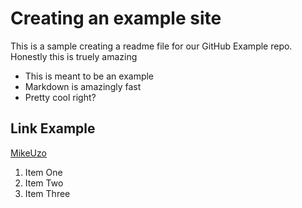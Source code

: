 # Creating an example site

This is a sample creating a readme file for our GitHub Example repo.
Honestly this is truely amazing

* This is meant to be an example
* Markdown is amazingly fast
* Pretty cool right?

## Link Example
[MikeUzo](https://www.mikeuzo.com)

1. Item One
2. Item Two
3. Item Three